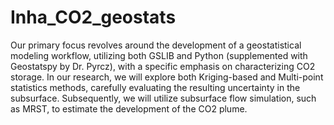 # Inha_CO2_geostats
Our primary focus revolves around the development of a geostatistical modeling workflow, utilizing both GSLIB and Python (supplemented with Geostatspy by Dr. Pyrcz), with a specific emphasis on characterizing CO2 storage. In our research, we will explore both Kriging-based and Multi-point statistics methods, carefully evaluating the resulting uncertainty in the subsurface. Subsequently, we will utilize subsurface flow simulation, such as MRST, to estimate the development of the CO2 plume.

